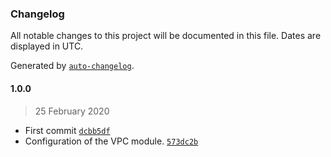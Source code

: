 ### Changelog

All notable changes to this project will be documented in this file. Dates are displayed in UTC.

Generated by [`auto-changelog`](https://github.com/CookPete/auto-changelog).

#### 1.0.0

> 25 February 2020

- First commit [`dcbb5df`](https://github.com/leandromoreirati/tf-module-network/commit/dcbb5df1d4a778eed904a16ce3cfec121c439c84)
- Configuration of the VPC module. [`573dc2b`](https://github.com/leandromoreirati/tf-module-network/commit/573dc2b4af133c98a0e07383b153918d24938e3d)
